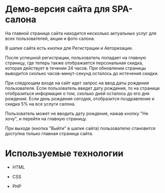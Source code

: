 # Демо-версия сайта для SPA-салона #

На главной странице сайта находится несколько актуальных услуг для всех пользователей, акции и фото салона.

В шапке сайта есть кнопки для Регистрации и Авторизации.

После успешной регистрации, пользователь попадает на главную страницу, где теперь также отображается персональная скидка, которая действует в течении 24 часов. При обновлении страницы выводится сколько часов-минут-секунд осталось до истечения скидки.

При следующем входе на сайт идет запрос на ввод даты рождения пользователя. Если пользователь введет дату рождения, то на странице отобразиться информация о том, сколько дней осталось до его дня рождения. Если день рождения сегодня, отобразится поздравление и скидка 5% на все услуги салона.

Пользователь может не вводить дату рождения, нажав кнопку "Не хочу", и перейти на главную страницу. 

При выходе (кнопка "Выйти" в шапке сайта) пользователю становится доступна только главная страница сайта.


# Используемые технологии #

* HTML

* CSS

* PHP